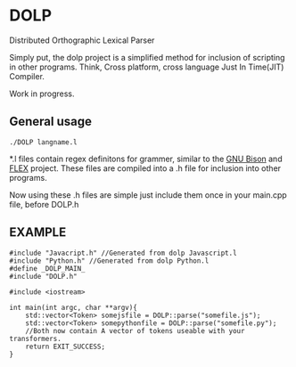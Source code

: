 # DOLP
Distributed Orthographic Lexical Parser

Simply put, the dolp project is a simplified method for inclusion of scripting in other programs.
Think, Cross platform, cross language Just In Time(JIT) Compiler.

Work in progress.

## General usage

```./DOLP langname.l```
	
*.l files contain regex definitons for grammer, similar to the [GNU Bison](https://www.gnu.org/software/bison/) 
and [FLEX](https://github.com/westes/flex)  project.
These files are compiled into a .h file for inclusion into other programs.
	
Now using these .h files are simple just include them once in your main.cpp file, before DOLP.h

## EXAMPLE

```
#include "Javacript.h" //Generated from dolp Javascript.l
#include "Python.h" //Generated from dolp Python.l
#define _DOLP_MAIN_
#include "DOLP.h"

#include <iostream>

int main(int argc, char **argv){
    std::vector<Token> somejsfile = DOLP::parse("somefile.js");
    std::vector<Token> somepythonfile = DOLP::parse("somefile.py");
    //Both now contain A vector of tokens useable with your transformers.
    return EXIT_SUCCESS;
}
```
